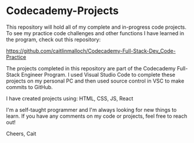 # Codecademy-Projects

This repository will hold all of my complete and in-progress code projects. To see my practice code challenges 
and other functions I have learned in the program, check out this repository: 

https://github.com/caitlinmalloch/Codecademy-Full-Stack-Dev_Code-Practice

The projects completed in this repository are part of the Codecademy Full-Stack Engineer Program. I used Visual Studio Code to 
complete these projects on my personal PC and then used source control in VSC to make commits to GitHub. 

I have created projects using: HTML, CSS, JS, React

I'm a self-taught programmer and I'm always looking for new things to learn. If you have any comments on my code or projects, 
feel free to reach out!

Cheers, 
Cait
